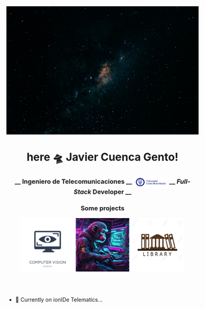<div align="center">
    <img align="center" src="./public/wallpaper.jpg" />
    <h1 align="center">here 🛸 Javier Cuenca Gento!</h1>
</div>

<h3 align="center">__ <b>Ingeniero de Telecomunicaciones</b> __ <span>
    <a href="https://www.uc3m.es/Inicio"><img align="center" src="./public/uc3m.jpg" alt="University Logo" width="90" height="30" /></a>
</span> __ <i>Full-Stack</i> Developer __</h3>

<div align="center">
    <h3 align="center">Some projects</h3>
    <div align="center">
        <a href="https://github.com/jcuencagento/compc-vision"><img src="./public/compc.jpg" width="140" height="140" alt="button-compc" /></a>
        <a href="https://github.com/jcuencagento/personality"><img src="./public/monke_programmer.png" width="140" height="140" alt="button-personality" /></a>
        <a href="https://github.com/jcuencagento/library-c"><img src="./public/library.jpg" width="140" height="140" alt="button-library" /></a>
    </div>
</div>


<br></br>


- 🔭 Currently on ionIDe Telematics...
